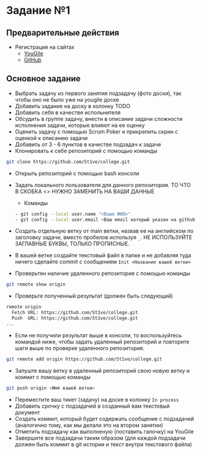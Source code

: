 # Задание №1

## Предварительные действия

- Регистрация на сайтах
  - [YouGile](https://ru.yougile.com/)
  - [GitHub](https://github.com/)

## Основное задание

- Выбрать задачу из первого занятия подзадачу (фото доски), так чтобы оно не было уже на yougile доске
- Добавить задание на доску в колонку TODO
- Добавить себя в качестве испольнителя
- Обсудить в группе задачу, внести в описание задачи сложности исполнения задачи, которые влияют на ее оценку
- Оценить задачу с помощью Scrum Poker и прикрепить скрин с оценкой к описанию задачи
- Добавить от 3 - 6 пунктов в качестве подзадач к задаче
- Клонировать к себе репозиторий с помощью команды

```sh
git clone https://github.com/St1ve/college.git
```

- Открыть репозиторий с помощью bash консоли
- Задать локального пользователя для данного репозитория. ТО ЧТО В СКОБКА <> НУЖНО ЗАМЕНИТЬ НА ВАШИ ДАННЫЕ

  - Команды

  ```sh
  - git config --local user.name "<Ваше ФИО>"
  - git config --local user.email <Ваш email который указан на github>
  ```

- Создать отдельную ветку от main ветки, назвав ее на английском по заголовку задачи, вместо пробелов используя `_`. НЕ ИСПОЛЬЗУЙТЕ ЗАГЛАВНЫЕ БУКВЫ, ТОЛЬКО ПРОПИСНЫЕ.

- В вашей ветке создайте текстовый файл в папке и не добавляя туда ничего сделайте commit с сообщением
  `Init <Название вашей ветки>`

- Проверьтен наличие удаленного репозитория с помощью команды

```sh
git remote show origin
```

- Проверьте полученный результат (должен быть следующий)

```sh
remote origin
  Fetch URL: https://github.com/St1ve/college.git
  Push  URL: https://github.com/St1ve/college.git
...
```

- Если не получили результат выше в консоли, то воспользуйтесь командой ниже, чтобы задать удаленный репозиторий и повторите шаги выше по проверке удаленного репозитория.

```sh
git remote add origin https://github.com/St1ve/college.git
```

- Запуште вашу ветку в удаленный репозиторий свою новую ветку и коммит c помощью команды

```sh
git push origin <Имя вашей ветки>
```

- Переместите ваш тикет (задачу) на доске в колонку `In process`
- Добавить срочку с подзадачей в созданный вам текстовый документ
- Создать коммит, который будет содержать сообщение с подзадачей (аналогично тому, как мы делали это на втором занятии)
- Отметить подзадачу как выполненую (поставить галочку) на YouGile
- Завершите все подзадачи таким образом (для каждой подзадачи должен быть коммит в git истории и текст внутри текстового файла)
